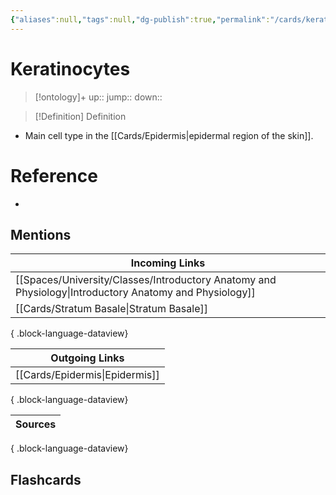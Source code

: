 ```yaml
---
{"aliases":null,"tags":null,"dg-publish":true,"permalink":"/cards/keratinocytes/","dgPassFrontmatter":true}
---
```


# Keratinocytes

> [!ontology]+
> up:: 
> jump:: 
> down:: 

> [!Definition] Definition

- Main cell type in the [[Cards/Epidermis\|epidermal region of the skin]].

# Reference

- 

## Mentions

| Incoming Links                                                                                            |
| --------------------------------------------------------------------------------------------------------- |
| [[Spaces/University/Classes/Introductory Anatomy and Physiology\|Introductory Anatomy and Physiology]] |
| [[Cards/Stratum Basale\|Stratum Basale]]                                                               |

{ .block-language-dataview}

| Outgoing Links                    |
| --------------------------------- |
| [[Cards/Epidermis\|Epidermis]] |

{ .block-language-dataview}

| Sources |
| ------- |

{ .block-language-dataview}

## Flashcards